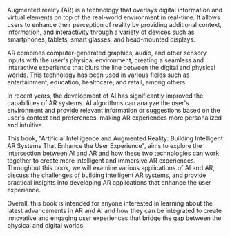 

Augmented reality (AR) is a technology that overlays digital information and virtual elements on top of the real-world environment in real-time. It allows users to enhance their perception of reality by providing additional context, information, and interactivity through a variety of devices such as smartphones, tablets, smart glasses, and head-mounted displays.

AR combines computer-generated graphics, audio, and other sensory inputs with the user's physical environment, creating a seamless and interactive experience that blurs the line between the digital and physical worlds. This technology has been used in various fields such as entertainment, education, healthcare, and retail, among others.

In recent years, the development of AI has significantly improved the capabilities of AR systems. AI algorithms can analyze the user's environment and provide relevant information or suggestions based on the user's context and preferences, making AR experiences more personalized and intuitive.

This book, "Artificial Intelligence and Augmented Reality: Building Intelligent AR Systems That Enhance the User Experience", aims to explore the intersection between AI and AR and how these two technologies can work together to create more intelligent and immersive AR experiences. Throughout this book, we will examine various applications of AI and AR, discuss the challenges of building intelligent AR systems, and provide practical insights into developing AR applications that enhance the user experience.

Overall, this book is intended for anyone interested in learning about the latest advancements in AR and AI and how they can be integrated to create innovative and engaging user experiences that bridge the gap between the physical and digital worlds.
